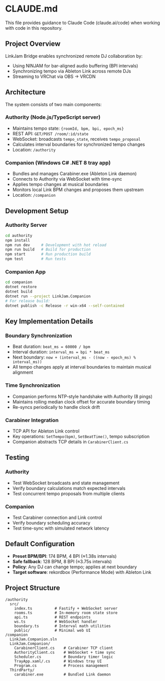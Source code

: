 # CLAUDE.md

This file provides guidance to Claude Code (claude.ai/code) when working with code in this repository.

## Project Overview

LinkJam Bridge enables synchronized remote DJ collaboration by:
- Using NINJAM for bar-aligned audio buffering (BPI intervals)
- Synchronizing tempo via Ableton Link across remote DJs
- Streaming to VRChat via OBS → VRCDN

## Architecture

The system consists of two main components:

### Authority (Node.js/TypeScript server)
- Maintains tempo state: `{roomId, bpm, bpi, epoch_ms}`
- REST API: `GET/POST /room/:id/state`
- WebSocket: broadcasts `tempo_state`, receives `tempo_proposal`
- Calculates interval boundaries for synchronized tempo changes
- Location: `/authority`

### Companion (Windows C# .NET 8 tray app)
- Bundles and manages Carabiner.exe (Ableton Link daemon)
- Connects to Authority via WebSocket with time-sync
- Applies tempo changes at musical boundaries
- Monitors local Link BPM changes and proposes them upstream
- Location: `/companion`

## Development Setup

### Authority Server
```bash
cd authority
npm install
npm run dev     # Development with hot reload
npm run build   # Build for production
npm start       # Run production build
npm test        # Run tests
```

### Companion App
```bash
cd companion
dotnet restore
dotnet build
dotnet run --project LinkJam.Companion
# For release build:
dotnet publish -c Release -r win-x64 --self-contained
```

## Key Implementation Details

### Boundary Synchronization
- Beat duration: `beat_ms = 60000 / bpm`
- Interval duration: `interval_ms = bpi * beat_ms`
- Next boundary: `now + (interval_ms - ((now - epoch_ms) % interval_ms))`
- All tempo changes apply at interval boundaries to maintain musical alignment

### Time Synchronization
- Companion performs NTP-style handshake with Authority (8 pings)
- Maintains rolling median clock offset for accurate boundary timing
- Re-syncs periodically to handle clock drift

### Carabiner Integration
- TCP API for Ableton Link control
- Key operations: `SetTempo(bpm)`, `SetBeatTime()`, tempo subscription
- Companion abstracts TCP details in `CarabinerClient.cs`

## Testing

### Authority
- Test WebSocket broadcasts and state management
- Verify boundary calculations match expected intervals
- Test concurrent tempo proposals from multiple clients

### Companion
- Test Carabiner connection and Link control
- Verify boundary scheduling accuracy
- Test time-sync with simulated network latency

## Default Configuration

- **Preset BPM/BPI**: 174 BPM, 4 BPI (≈1.38s intervals)
- **Safe fallback**: 128 BPM, 8 BPI (≈3.75s intervals)
- **Policy**: Any DJ can change tempo; applies at next boundary
- **Target software**: rekordbox (Performance Mode) with Ableton Link

## Project Structure

```
/authority
  src/
    index.ts          # Fastify + WebSocket server
    rooms.ts          # In-memory room state store
    api.ts            # REST endpoints
    ws.ts             # WebSocket handler
    boundary.ts       # Interval math utilities
    public/           # Minimal web UI
/companion
  LinkJam.Companion.sln
  LinkJam.Companion/
    CarabinerClient.cs    # Carabiner TCP client
    AuthorityClient.cs    # WebSocket + time sync
    Scheduler.cs          # Boundary timer logic
    TrayApp.xaml/.cs      # Windows tray UI
    Program.cs            # Process management
  ThirdParty/
    carabiner.exe         # Bundled Link daemon
```